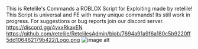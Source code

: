 This is Retelile's Commands a ROBLOX Script for Exploiting made by retelile!
This Script is universal and FE with many unique commands!
Its still work in progress.
For suggestions or bug reports join our discord server.
https://discord.gg/4vxxRkavEN
https://github.com/retelile/RetelilesAdmin/blob/7694a91a9f6a180c5b9220ff5dd106462179b422/Logo.png
![image alt]([image_url](https://github.com/retelile/RetelilesAdmin/blob/7694a91a9f6a180c5b9220ff5dd106462179b422/Logo.png))
